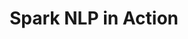 ---
layout: demopage
title: Spark NLP in Action
full_width: true
permalink: /text_classification
key: demo
license: false
show_edit_on_github: false
show_date: false
data:
  sections:  
    - title: Spark NLP for Finance and Legal
      excerpt: Text Classification
      secheader: yes
      secheader:
        - title: Spark NLP for Finance and Legal
          subtitle: Text Classification
          activemenu: text_classification
      source: yes
      source: 
        - title: Classify Banking-related texts
          id: classify_banking_related_texts   
          image: 
              src: /assets/images/Classify_Banking-related_texts.svg
          image2: 
              src: /assets/images/Classify_Banking-related_texts_f.svg
          excerpt: This demo shows how to classify banking-related texts into 77 categories.
          actions:
          - text: Live Demo
            type: normal
            url: https://demo.johnsnowlabs.com/public/CLASSIFICATION_BANKING/
          - text: Colab Netbook
            type: blue_btn
            url: https://colab.research.google.com/github/JohnSnowLabs/spark-nlp-workshop/blob/master/tutorials/streamlit_notebooks/BertForSequenceClassification.ipynb
        - title: Legal Clauses Classification 
          id: legal_clauses_classification    
          image: 
              src: /assets/images/Legal_Clauses_Classification.svg
          image2: 
              src: /assets/images/Legal_Clauses_Classification_f.svg
          excerpt: These models check for specific clauses in legal texts, returning them (for example, "investments", "loans", etc. ) or “other” if the clause was not found.
          actions:
          - text: Live Demo
            type: normal
            url: https://demo.johnsnowlabs.com/finance/CLASSIFY_LEGAL_CLAUSES/
          - text: Colab Netbook
            type: blue_btn
            url: https://colab.research.google.com/github/JohnSnowLabs/spark-nlp-workshop/blob/master/tutorials/streamlit_notebooks/CLASSIFICATION_EN_TREC.ipynb
        - title: Financial News Classification  
          id: financial_news_classification     
          image: 
              src: /assets/images/Financial_News_Classification.svg
          image2: 
              src: /assets/images/Financial_News_Classification_f.svg
          excerpt: This model classifies financial news using multilabel categories.
          actions:
          - text: Live Demo
            type: normal
            url: https://demo.johnsnowlabs.com/finance/CLASSIFICATION_MULTILABEL/
          - text: Colab Netbook
            type: blue_btn
            url: 
        - title: Classification of Bank Complaint Texts  
          id: classification_bank_complaint_texts      
          image: 
              src: /assets/images/Classification_of_Bank_Complaint_Text.svg
          image2: 
              src: /assets/images/Classification_of_Bank_Complaint_Text_f.svg
          excerpt: This model classifies the topic/class of a complaint about a bank-related product.
          actions:
          - text: Live Demo
            type: normal
            url: https://demo.johnsnowlabs.com/finance/COMPLAINT_CLASSIFICATION/
          - text: Colab Netbook
            type: blue_btn
            url: https://colab.research.google.com/github/JohnSnowLabs/spark-nlp-workshop/blob/master/tutorials/streamlit_notebooks/BertForSequenceClassification.ipynb  
---